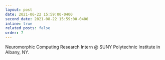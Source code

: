 ```yaml
---
layout: post
date: 2021-06-22 15:59:00-0400
second_date: 2021-08-22 15:59:00-0400
inline: true
related_posts: false
order: 7
---
```


Neuromorphic Computing Research Intern @ SUNY Polytechnic Institute in Albany, NY.

